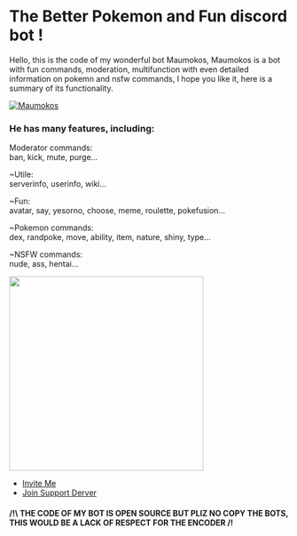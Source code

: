 <!DOCTYPE <!DOCTYPE html>
<html>
<body>
    <h1>
        The Better Pokemon and Fun discord bot !
    </h1>
  <p>Hello, this is the code of my wonderful bot Maumokos, Maumokos is a bot with fun commands, moderation, multifunction with even detailed information on pokemn and nsfw commands, I hope you like it, here is a summary of its functionality.</p>
    <a href="https://discordbots.org/bot/405052647213760517" >
          <img src="https://discordbots.org/api/widget/405052647213760517.svg" alt="Maumokos" />
    </a>
    <h3>
      He has many features, including:
    </h3>
    <p style="z-index:2">
      Moderator commands:
        <br>ban,
            kick,
            mute,
            purge...
    </p>
    <p>
      ~Utile:
        <br>serverinfo,
            userinfo,
            wiki...
    </p>
      <p>
      ~Fun:
        <br>avatar,
            say,
            yesorno,
            choose,
            meme,
            roulette,
            pokefusion...
    </p>
    <p>
      ~Pokemon commands:
        <br>dex,
            randpoke,
            move,
            ability,
            item,
            nature,
            shiny,
            type...
    </p>
      <p>
      ~NSFW commands:
        <br>nude,
            ass,
            hentai...
    </p>
   <img src="https://cdn.discordapp.com/attachments/422015598071906342/428535286432006145/d.PNG" width="350" >
   <nav>
        <ul>
            <li>
                <a href="https://discordapp.com/oauth2/authorize?client_id=405052647213760517&permissions=15448&scope=bot" trajet ="_BLANK">
                     Invite Me
                </a>
            </li>
            <li>
                <a href="https://discordapp.com/invite/fB8cj3r" trajet ="_BLANK">
                     Join Support Derver
                </a>
            </li>
        </ul>
    </nav>
</body>
</html>
<h4>/!\ THE CODE OF MY BOT IS OPEN SOURCE BUT PLIZ NO COPY THE BOTS, THIS WOULD BE A LACK OF RESPECT FOR THE ENCODER /!</h4>
